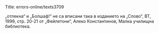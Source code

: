Title: errors-online/texts3709

„отлекна“ и „Болшаф!“ не са вписани така в изданието на „Слово“, ВТ, 1999, стр. 20-21 от „Фейлетони“, Алеко Константинов, Малка училищна библиотека.

